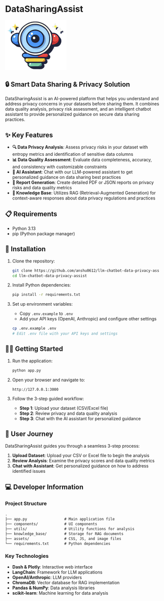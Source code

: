 # DataSharingAssist

<img src="assets/logo.png" alt="DataSharingAssist Logo" width="200"/>

## 🔒 Smart Data Sharing & Privacy Solution

DataSharingAssist is an AI-powered platform that helps you understand and address privacy concerns in your datasets before sharing them. It combines data quality analysis, privacy risk assessment, and an intelligent chatbot assistant to provide personalized guidance on secure data sharing practices.

## ✨ Key Features

- **🔍 Data Privacy Analysis**: Assess privacy risks in your dataset with entropy metrics and identification of sensitive data columns
- **📊 Data Quality Assessment**: Evaluate data completeness, accuracy, and consistency with customizable constraints
- **🤖 AI Assistant**: Chat with our LLM-powered assistant to get personalized guidance on data sharing best practices
- **📝 Report Generation**: Create detailed PDF or JSON reports on privacy risks and data quality metrics
- **🧠 Knowledge Base**: Utilizes RAG (Retrieval-Augmented Generation) for context-aware responses about data privacy regulations and practices

## 📋 Requirements

- Python 3.13
- pip (Python package manager)

## 🚀 Installation

1. Clone the repository:
   ```bash
   git clone https://github.com/anshu0612/llm-chatbot-data-privacy-assist.git
   cd llm-chatbot-data-privacy-assist
   ```

2. Install Python dependencies:
   ```bash
   pip install -r requirements.txt
   ```

3. Set up environment variables:
   - Copy `.env.example` to `.env`
   - Add your API keys (OpenAI, Anthropic) and configure other settings
   ```bash
   cp .env.example .env
   # Edit .env file with your API keys and settings
   ```

## 🏃‍♂️ Getting Started

1. Run the application:
   ```bash
   python app.py
   ```

2. Open your browser and navigate to:
   ```
   http://127.0.0.1:3000
   ```

3. Follow the 3-step guided workflow:
   - **Step 1**: Upload your dataset (CSV/Excel file)
   - **Step 2**: Review privacy and data quality analysis
   - **Step 3**: Chat with the AI assistant for personalized guidance

## 📱 User Journey

DataSharingAssist guides you through a seamless 3-step process:

1. **Upload Dataset**: Upload your CSV or Excel file to begin the analysis
2. **Review Analysis**: Examine the privacy scores and data quality metrics
3. **Chat with Assistant**: Get personalized guidance on how to address identified issues

## 💻 Developer Information

### Project Structure

```
.
├── app.py                 # Main application file
├── components/            # UI components
├── utils/                 # Utility functions for analysis
├── knowledge_base/        # Storage for RAG documents
├── assets/                # CSS, JS, and image files
└── requirements.txt       # Python dependencies
```

### Key Technologies

- **Dash & Plotly**: Interactive web interface
- **LangChain**: Framework for LLM applications
- **OpenAI/Anthropic**: LLM providers
- **ChromaDB**: Vector database for RAG implementation
- **Pandas & NumPy**: Data analysis libraries
- **scikit-learn**: Machine learning for data analysis

